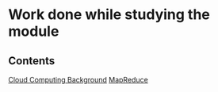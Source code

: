 Work done while studying the module
===================================

## Contents

[Cloud Computing Background](cloud-computing-background.md)
[MapReduce](MR.md)